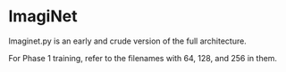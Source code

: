 # ImagiNet

Imaginet.py is an early and crude version of the full architecture. 

For Phase 1 training, refer to the filenames with 64, 128, and 256 in them.
